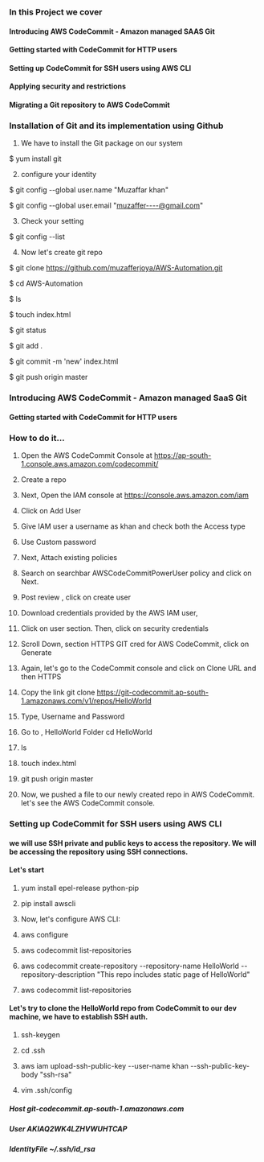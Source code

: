 
### In this Project we cover

#### Introducing AWS CodeCommit - Amazon managed SAAS Git
#### Getting started with CodeCommit for HTTP users
#### Setting up CodeCommit for SSH users using AWS CLI
#### Applying security and restrictions
#### Migrating a Git repository to AWS CodeCommit


### Installation of Git and its implementation using Github


1. We have to install the Git package on our system

 $ yum install git

2. configure your identity

 $ git config --global user.name "Muzaffar khan"

 $ git config --global user.email "muzaffer----@gmail.com"

3. Check your setting

 $ git config --list

4. Now let's create git repo

 $ git clone https://github.com/muzafferjoya/AWS-Automation.git

 $ cd AWS-Automation

 $ ls

 $ touch index.html

 $ git status

 $ git add .

 $ git commit -m 'new' index.html

 $ git push origin master
 


### Introducing AWS CodeCommit - Amazon managed SaaS Git

#### Getting started with CodeCommit for HTTP users

### How to do it...

1. Open the AWS CodeCommit Console at https://ap-south-1.console.aws.amazon.com/codecommit/

2. Create a repo

3. Next, Open the IAM console at https://console.aws.amazon.com/iam

4. Click on Add User

5. Give IAM user a username as khan and check both the Access type 

6. Use Custom password

7. Next, Attach existing policies 

8. Search on searchbar AWSCodeCommitPowerUser policy and click on Next.

9. Post review , click on create user

10. Download credentials provided by the AWS IAM user, 

11. Click on user section. Then, click on security credentials

12. Scroll Down, section HTTPS GIT cred for AWS CodeCommit, click on Generate

13. Again, let's go to the CodeCommit console and click on Clone URL and then HTTPS

14. Copy the link git clone https://git-codecommit.ap-south-1.amazonaws.com/v1/repos/HelloWorld

15. Type, Username and Password

16. Go to , HelloWorld Folder cd HelloWorld

17. ls 

18. touch index.html

19. git push origin master

20. Now, we pushed a file to our newly created repo in AWS CodeCommit. let's see the AWS CodeCommit console.



### Setting up CodeCommit for SSH users using AWS CLI

#### we will use SSH private and public keys to access the repository. We will be accessing the repository using SSH connections.

#### Let's start

1. yum install epel-release python-pip

2. pip install awscli

3. Now, let's configure AWS CLI:

4. aws configure

5. aws codecommit list-repositories

6. aws codecommit create-repository --repository-name HelloWorld --repository-description "This repo includes static page of HelloWorld"

7. aws codecommit list-repositories

#### Let's try to clone the HelloWorld repo from CodeCommit to our dev machine, we have to establish SSH auth.

1. ssh-keygen

2. cd .ssh

3. aws iam upload-ssh-public-key --user-name khan --ssh-public-key-body "ssh-rsa" 

4. vim .ssh/config

##### Host git-codecommit.ap-south-1.amazonaws.com 
##### User AKIAQ2WK4LZHVWUHTCAP
##### IdentityFile ~/.ssh/id_rsa




